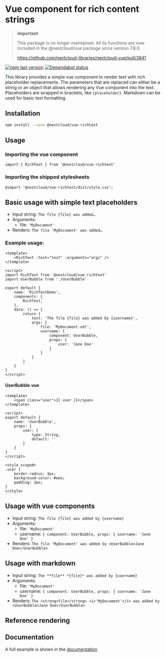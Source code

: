 # Vue component for rich content strings

> **Important**
> 
> This package is no longer maintained. All its functions are now included in the @nextcloud/vue package since version 7.8.0.
>
> https://github.com/nextcloud-libraries/nextcloud-vue/pull/3841


[![npm last version](https://img.shields.io/npm/v/@nextcloud/vue-richtext.svg?style=flat-square)](https://www.npmjs.com/package/@nextcloud/vue-richtext) [![Dependabot status](https://img.shields.io/badge/Dependabot-enabled-brightgreen.svg?longCache=true&style=flat-square&logo=dependabot)](https://dependabot.com)

This library provides a simple vue component to render text with rich placeholder replacements.
The parameters that are replaced can either be a string or an object that allows rendering any Vue component into the text.
Placeholders are wrapped in brackets, like `{placeholder}`.
Markdown can be used for basic text formatting.

## Installation

```sh
npm install --save @nextcloud/vue-richtext
```

## Usage

### Importing the vue component

```
import { RichText } from '@nextcloud/vue-richtext'
```

### Importing the shipped stylesheets

```
@import '@nextcloud/vue-richtext/dist/style.css';

```

## Basic usage with simple text placeholders

- Input string: `The file {file} was added…`
- Arguments:
  - file: `'MyDocument'`
- Renders: `The file 'MyDocument' was added…`

### Example usage:

```
<template>
	<RichText :text="text" :arguments="args" />
</template>

<script>
import RichText from '@nextcloud/vue-richtext'
import UserBubble from './UserBubble'

export default {
    name: 'RichTextDemo',
	components: {
		RichText,
	},
    data: () => {
        return {
            text: 'The file {file} was added by {username}',
            args: {
                file: 'MyDocument.odt',
                username: {
                    component: UserBubble,
                    props: {
                        user: 'Jane Doe'
                    }
                }
            }
        }
    }
}
</script>
```

#### UserBubble.vue
```
<template>
    <span class="user">{{ user }}</span>
</template>

<script>
export default {
	name: 'UserBubble',
	props: {
		user: {
			type: String,
			default: ''
		}
	}
}
</script>

<style scoped>
.user {
	border-radius: 3px;
	background-color: #eee;
	padding: 3px;
}
</style>
```

## Usage with vue components

- Input string: `The file {file} was added by {username}`
- Arguments:
  - file: `'MyDocument'`
  - username: `{ component: UserBubble, props: { username: 'Jane Doe' }`
- Renders: `The file 'MyDocument' was added by <UserBubble>Jane Doe</UserBubble>`

## Usage with markdown

- Input string: `The **file** *{file}* was added by {username}`
- Arguments:
  - file: `'MyDocument'`
  - username: `{ component: UserBubble, props: { username: 'Jane Doe' }`
- Renders: `The <strong>file</strong> <i>'MyDocument'</i> was added by <UserBubble>Jane Doe</UserBubble>`


## Reference rendering

## Documentation

A full example is shown in the [documentation](https://nextcloud.github.io/vue-richtext/)
